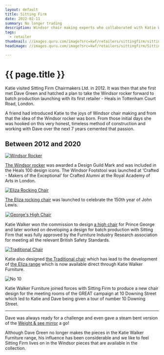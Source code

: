 ```yaml
---
layout: default
title: Sitting Firm
date: 2022-02-11
summary: No longer trading
description: Windsor chair making experts who collaborated with Katie Walker Furniture. Sitting Firm was closed in 2020.
tags:
  - retailer
thumbnail: //images.quru.com/image?src=kwf/retailers/sittingfirm/sittingfirmlogo.png&width=175&height=175
headimage: //images.quru.com/image?src=kwf/retailers/sittingfirm/SittingFirmaerialA.jpg

---
```

<h1 class="post-title">{{ page.title }}</h1>


Katie visited Sitting Firm Chairmakers Ltd. in 2012. It was then that she first met Dave Green and hatched a plan to take the Windsor rocker forward to batch production launching with its first retailer - Heals in Tottenham Court Road, London. 

A friend had introduced Katie to the joys of Windsor chair making and from that the idea of the Windsor rocker was born. From those initial days she was hooked on this very honest, timeless method of construction and working with Dave over the next 7 years cemented that passion. 

<h2>Between 2012 and 2020</h2>

<div class="retailers">

<div class="split left"><a href="/furniture/windsorrocker.html"><img  alt="Windsor Rocker" src="//images.quru.com/image?src=kwf/KWFWindsorRocker/Windsor%20rocker%20and%20stool%20in%20Heals.JPG&angle=90&top=0.30312&left=0.07083&width=360"
srcset="//images.quru.com/image?src=kwf/KWFWindsorRocker/Windsor%20rocker%20and%20stool%20in%20Heals.JPG&angle=90&top=0.30312&left=0.07083&width=480&height=0 480w,
//images.quru.com/image?src=kwf/KWFWindsorRocker/Windsor%20rocker%20and%20stool%20in%20Heals.JPG&angle=90&top=0.30312&left=0.07083&width=800&height=0 800w,
//images.quru.com/image?src=kwf/KWFWindsorRocker/Windsor%20rocker%20and%20stool%20in%20Heals.JPG&angle=90&top=0.30312&left=0.07083&width=1200&height=0 1200w"
sizes="100vw" /></a> <p><a href="/furniture/windsorrocker.html">The Windsor rocker</a> was awarded a Design Guild Mark and was included in the Heals 100 design icons. The Windsor Footstool was launched at ‘Crafted - Makers of the Exceptional’ for Crafted Alumni at the Royal Academy of Arts in London.</p></div>

<div class="split right"><a href="/furniture/eliza.html"><img alt="Eliza Rocking Chair" src="//images.quru.com/image?src=kwf/ElizaRockingChair.jpg&amp;width=360&amp;left=0.03" srcset="//images.quru.com/image?src=kwf/ElizaRockingChair.jpg&amp;width=342&amp;left=0.03 360w, //images.quru.com/image?src=kwf/ElizaRockingChair.jpg&amp;width=770&amp;left=0.03 800w,  //images.quru.com/image?src=kwf/ElizaRockingChair.jpg&amp;width=1440&amp;left=0.03 2x" /></a><p><a href="/furniture/eliza.html">The Eliza rocking chair</a> was launched to celebrate the 150th year of John Lewis.</p></div>

<div class="split left"><a href="/furniture/georgeshighchair.html"><img style="max-width: 99%;border: 1px solid #ddd;" alt="George's High Chair" src="//images.quru.com/image?src=/kwf/KWFGeorgesHighChair/Georges%20high%20chair%20cover.jpg&amp;width=342" srcset="//images.quru.com/image?src=/kwf/KWFGeorgesHighChair/Georges%20high%20chair%20cover.jpg&amp;width=342 360w, //images.quru.com/image?src=/kwf/KWFGeorgesHighChair/Georges%20high%20chair%20cover.jpg&amp;width=770 800w,  //images.quru.com/image?src=/kwf/KWFGeorgesHighChair/Georges%20high%20chair%20cover.jpg&amp;width=1440 2x" /></a> <p>Katie Walker won the commission to design <a href="/furniture/georgeshighchair.html">a high chair</a> for Prince George and later worked on developing a design for batch production with Sitting Firm that was fully approved by the Furniture Industry Research association for meeting all the relevant British Safety Standards.</p></div>

<div class="split right"><a href="/furniture/traditionalchair.html"><img alt="Traditional Chair" src="//images.quru.com/image?src=kwf/KWFTraditionalChair.jpg&amp;width=342" srcset="//images.quru.com/image?src=kwf/KWFTraditionalChair.jpg&amp;width=342 360w, //images.quru.com/image?src=kwf/KWFTraditionalChair.jpg&amp;width=770 800w,  //images.quru.com/image?src=kwf/KWFTraditionalChair.jpg&amp;width=1440 2x" /></a> <p>Katie also designed <a href="/furniture/traditionalchair.html">the Traditional chair</a> which has lead to the development of <a href="/furniture/elizaDiningChair.html">the Eliza range</a> which is now available direct through Katie Walker Furniture.</p></div>

<div><img style="max-width: 100%;" alt="No 10" src="//images.quru.com/image?src=kwf/katie/KatieAtNo10.jpg&strip=1&top=0.13125&bottom=0.9281&fill=auto&amp;width=770" srcset="//images.quru.com/image?src=kwf/katie/KatieAtNo10.jpg&strip=1&top=0.13125&bottom=0.9281&fill=auto&amp;width=342 360w, //images.quru.com/image?src=kwf/katie/KatieAtNo10.jpg&strip=1&top=0.13125&bottom=0.9281&fill=auto&amp;width=770 800w,  //images.quru.com/image?src=kwf/katie/KatieAtNo10.jpg&strip=1&top=0.13125&bottom=0.9281&fill=auto&amp;width=1440 2x" /> <p>Katie Walker Furniture joined forces with Sitting Firm to produce a new chair design for the meeting rooms of the GREAT campaign at 10 Downing Street which led to Katie and Dave being given a tour of number 10 Downing Street.</p></div>

</div>

<hr>

Dave was always ready for a challenge and even gave a steam bent version of the <a href="/furniture/weightandsee.html">Weight & see mirror</a> a go!

Although Dave Green no longer makes the pieces in the Katie Walker Furniture range, his influence has been considerable and we like to feel Sitting Firm lives on in the Windsor pieces that are available in the collection. 
